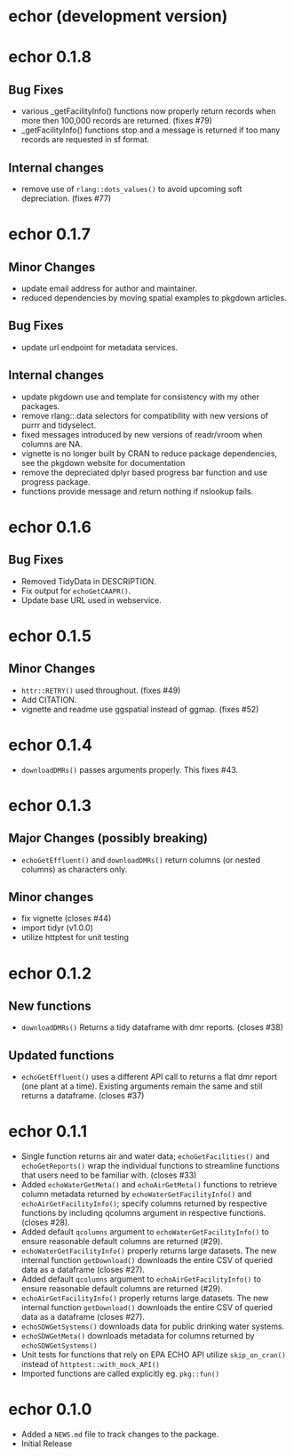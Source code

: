 # echor (development version)

# echor 0.1.8

## Bug Fixes
* various _getFacilityInfo() functions now properly return records when more then 100,000 records are returned. (fixes #79)
* _getFacilityInfo() functions stop and a message is returned if too many records are requested in sf format.

## Internal changes
* remove use of `rlang::dots_values()` to avoid upcoming soft depreciation. (fixes #77)

# echor 0.1.7

## Minor Changes
* update email address for author and maintainer.
* reduced dependencies by moving spatial examples to pkgdown articles.

## Bug Fixes
* update url endpoint for metadata services.

## Internal changes
* update pkgdown use and template for consistency with my other packages.
* remove rlang::.data selectors for compatibility with new versions of purrr and tidyselect.
* fixed messages introduced by new versions of readr/vroom when columns are NA.
* vignette is no longer built by CRAN to reduce package dependencies, see the pkgdown website for documentation
* remove the depreciated dplyr based progress bar function and use progress package.
* functions provide message and return nothing if nslookup fails.

# echor 0.1.6

## Bug Fixes

* Removed TidyData in DESCRIPTION.
* Fix output for `echoGetCAAPR()`.
* Update base URL used in webservice.

# echor 0.1.5

## Minor Changes

* `httr::RETRY()` used throughout. (fixes #49)
* Add CITATION.
* vignette and readme use ggspatial instead of ggmap. (fixes #52)

# echor 0.1.4

* `downloadDMRs()` passes arguments properly. This fixes #43.


# echor 0.1.3

## Major Changes (possibly breaking)

* `echoGetEffluent()` and `downloadDMRs()` return columns (or nested columns) as characters only.

## Minor changes

* fix vignette (closes #44)
* import tidyr (v1.0.0)
* utilize httptest for unit testing

# echor 0.1.2

## New functions

* `downloadDMRs()` Returns a tidy dataframe with dmr reports. (closes #38)

## Updated functions

* `echoGetEffluent()` uses a different API call to returns a flat dmr report (one plant at a time). Existing arguments remain the same and still returns a dataframe. (closes #37)

# echor 0.1.1

* Single function returns air and water data; `echoGetFacilities()` and `echoGetReports()` wrap the individual functions to streamline functions that users need to be familiar with. (closes #33)
* Added `echoWaterGetMeta()` and `echoAirGetMeta()` functions to retrieve column metadata returned by `echoWaterGetFacilityInfo()` and `echoAirGetFacilityInfo()`; specify columns returned by respective functions by including qcolumns argument in respective functions.   (closes #28).
* Added default `qcolumns` argument to `echoWaterGetFacilityInfo()` to ensure reasonable default columns are returned (#29).
* `echoWaterGetFacilityInfo()` properly returns large datasets. The new internal function `getDownload()` downloads the entire CSV of queried data as a dataframe (closes #27).
* Added default `qcolumns` argument to `echoAirGetFacilityInfo()` to ensure reasonable default columns are returned (#29).
* `echoAirGetFacilityInfo()`  properly returns large datasets. The new internal function `getDownload()` downloads the entire CSV of queried data as a dataframe (closes #27).
* `echoSDWGetSystems()` downloads data for public drinking water systems.
* `echoSDWGetMeta()` downloads metadata for columns returned by `echoSDWGetSystems()`
* Unit tests for functions that rely on EPA ECHO API utilize `skip_on_cran()` instead of `httptest::with_mock_API()`
* Imported functions are called explicitly eg. `pkg::fun()`

# echor 0.1.0

* Added a `NEWS.md` file to track changes to the package.
* Initial Release
